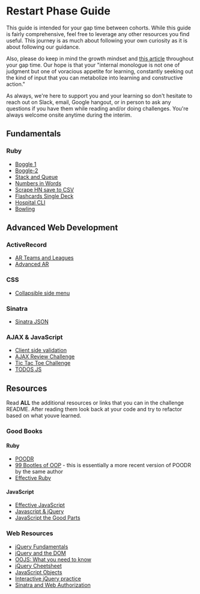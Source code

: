# Restart Phase Guide

This guide is intended for your gap time between cohorts. While this guide is fairly comprehensive, feel free to leverage any other resources you find useful. This journey is as much about following your own curiosity as it is about following our guidance.

Also, please do keep in mind the growth mindset and [this article](https://www.brainpickings.org/2014/01/29/carol-dweck-mindset/) throughout your gap time. Our hope is that your "internal monologue is not one of judgment but one of voracious appetite for learning, constantly seeking out the kind of input that you can metabolize into learning and constructive action."

As always, we're here to support you and your learning so don't hesitate to reach out on Slack, email, Google hangout, or in person to ask any questions if you have them while reading and/or doing challenges. You're always welcome onsite anytime during the interim.


## Fundamentals

### Ruby
- [Boggle 1](https://github.com/aus-red-pandas-2016/boggle-1-basic-board-generation-challenge)
- [Boggle-2](https://github.com/aus-red-pandas-2016/boggle-2-word-checker-challenge)
- [Stack and Queue](https://github.com/aus-red-pandas-2016/data-drill-stack-and-queue-challenge)
- [Numbers in Words](https://github.com/aus-red-pandas-2016/numbers-in-words-challenge)
- [Scrape HN save to CSV](https://github.com/aus-red-pandas-2016/scraping-hn-2-saving-to-csv-challenge)
- [Flashcards Single Deck](https://github.com/aus-red-pandas-2016/ruby-flashcards-1-single-deck-challenge)
- [Hospital CLI](https://github.com/aus-red-pandas-2016/hospital-interface-challenge)
- [Bowling](http://www.codingdojo.org/cgi-bin/index.pl?KataBowling)


## Advanced Web Development

### ActiveRecord
- [AR Teams and Leagues](https://github.com/aus-red-pandas-2016/ar-teams-and-leagues-challenge)
- [Advanced AR](https://github.com/aus-red-pandas-2016/active-record-associations-drill-shirts-challenge)

### CSS
- [Collapsible side menu](https://github.com/aus-red-pandas-2016/behavior-drill-collapsible-side-menu-challenge)

### Sinatra
- [Sinatra JSON](https://github.com/aus-red-pandas-2016/sinatra-json-challenge)

### AJAX & JavaScript
- [Client side validation](https://github.com/aus-red-pandas-2016/behavior-drill-form-validation-challenge)
- [AJAX Review Challenge](https://github.com/aus-red-pandas-2016/ajax-review-challenge)
- [Tic Tac Toe Challenge](https://github.com/aus-red-pandas-2016/tic-tac-toe-challenge)
- [TODOS JS](https://github.com/aus-red-pandas-2016/javascript-todos-1-0-core-features-challenge-1)


## Resources

Read **ALL** the additional resources or links that you can in the challenge README. After reading them look back at your code and try to refactor based on what youve learned.

### Good Books
#### Ruby
- [POODR](http://www.poodr.com/)
- [99 Bootles of OOP](http://www.sandimetz.com/99bottles/) - this is essentially a more recent version of POODR by the same author
- [Effective Ruby](https://www.amazon.com/Effective-Ruby-Specific-Software-Development/dp/0133846970/)

#### JavaScript
- [Effective JavaScript](https://www.amazon.com/Effective-JavaScript-Specific-Software-Development/dp/0321812182)
- [Javascript & jQuery](https://www.amazon.com/JavaScript-JQuery-Interactive-Front-End-Development/dp/1118531647/)
- [JavaScript the Good Parts](https://www.amazon.com/JavaScript-Good-Parts-Douglas-Crockford/dp/0596517742/)
  
### Web Resources
- [jQuery Fundamentals](http://jqfundamentals.com/)
- [jQuery and the DOM](https://gist.github.com/b0uma/c23409048bc8c014887e)
- [OOJS: What you need to know](http://javascriptissexy.com/oop-in-javascript-what-you-need-to-know/)
- [jQuery Cheetsheet](https://oscarotero.com/jquery/)
- [JavaScript Objects](https://gist.github.com/b0uma/539de999627c97362faf)
- [Interactive jQuery practice](https://www.codeschool.com/courses/jquery-the-return-flight)
- [Sinatra and Web Authorization](https://gist.github.com/ssachid/eab373bf8cef5bb537ad51e42d7c9759)
